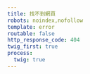 ```yaml
---
title: 找不到網頁
robots: noindex,nofollow
template: error
routable: false
http_response_code: 404
twig_first: true
process:
  twig: true
---
```

